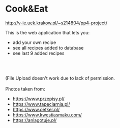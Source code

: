 # **Cook&Eat**  
http://v-ie.uek.krakow.pl/~s214804/pp4-project/  

This is the web application that lets you:  
- add your own recipe  
- see all recipes added to database    
- see last 9 added recipes   

<br><br>  

(File Upload doesn't work due to lack of permission.   
<br>
Photos taken from:   
- https://www.przepisy.pl/  
- https://www.tapeciarnia.pl/   
- https://www.oetker.pl/  
- https://www.kwestiasmaku.com/  
- https://aniagotuje.pl/  
